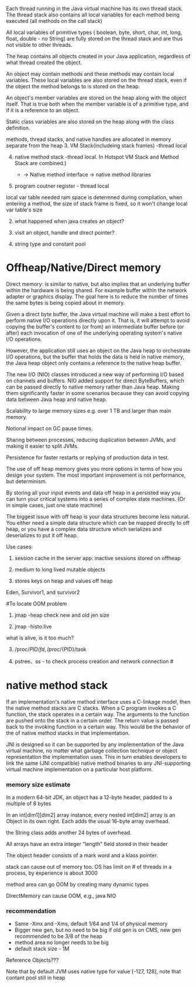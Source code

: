Each thread running in the Java virtual machine has its own thread stack.
The thread stack also contains all local variables for each method being executed (all methods on the call stack)

All local variables of primitive types ( boolean, byte, short, char, int, long, float, double - no String) are fully stored on the thread stack and are thus not visible to other threads.

The heap contains all objects created in your Java application, regardless of what thread created the object.

An object may contain methods and these methods may contain local variables. These local variables are also stored on the thread stack, even if the object the method belongs to is stored on the heap.

An object's member variables are stored on the heap along with the object itself. That is true both when the member variable is of a primitive type, and if it is a reference to an object.

Static class variables are also stored on the heap along with the class definition.

methods, thread stacks, and native handles are allocated in memory separate from the heap
3. VM Stack(includeing stack frames) -thread local

4. native method stack  -thread local. In Hotspot VM Stack and Method Stack are combined.)
	
	* -> Native method interface -> native method libraries
	

5. program coutner register  - thread local


local var table needed ram space is determned during compliation, when entering a method, the size of stack frame is fixed, so it won't change local var table's size


2. what happened when java creates an object?

3. visit an object, handle and direct pointer?

4. string type and constant pool

# Offheap/Native/Direct memory

Direct memory: is similar to native, but also implies that an underlying buffer within the hardware is being shared. For example buffer within the network adapter or graphics display. The goal here is to reduce the number of times the same bytes is being copied about in memory.

Given a direct byte buffer, the Java virtual machine will make a best effort to perform native I/O operations directly upon it. That is, it will attempt to avoid copying the buffer's content to (or from) an intermediate buffer before (or after) each invocation of one of the underlying operating system's native I/O operations. 

However, the application still uses an object on the Java heap to orchestrate I/O operations, but the buffer that holds the data is held in native memory, the Java heap object only contains a reference to the native heap buffer.

The new I/O (NIO) classes introduced a new way of performing I/O based on channels and buffers. NIO added support for direct ByteBuffers, which can be passed directly to native memory rather than Java heap. Making them significantly faster in some scenarios because they can avoid copying data between Java heap and native heap.

Scalability to large memory sizes e.g. over 1 TB and larger than main memory.

Notional impact on GC pause times.

Sharing between processes, reducing duplication between JVMs, and making it easier to split JVMs.

Persistence for faster restarts or replying of production data in test.

The use of off heap memory gives you more options in terms of how you design your system.  The most important improvement is not performance, but determinism.

By storing all your input events and data off heap in a persisted way you can turn your critical systems into a series of complex state machines. (Or in simple cases, just one state machine)

The biggest issue with off heap is your data structures become less natural.  You either need a simple data structure which can be mapped directly to off heap, or you have a complex data structure which serializes and deserializes to put it off heap.

Use cases:

1. session cache in the server app: inactive sessions stored on offheap

2. medium to long lived mutable objects

3. stores keys on heap and values off heap

Eden, Survivor1, and survivor2

#To locate OOM problem

1. jmap -heap
check new and old jen size

2. jmap -histo:live

what is alive, is it too much?

3. /proc/${PID}/fd, /proc/${PID}/task

4. pstree、ss - to check process creation and network connection #

# native method stack

If an implementation's native method interface uses a C-linkage model, then the native method stacks are C stacks. When a C program invokes a C function, the stack operates in a certain way. The arguments to the function are pushed onto the stack in a certain order. The return value is passed back to the invoking function in a certain way. This would be the behavior of the of native method stacks in that implementation.


JNI is designed so it can be supported by any implementation of the Java virtual machine, no matter what garbage collection technique or object representation the implementation uses. This in turn enables developers to link the same (JNI compatible) native method binaries to any JNI-supporting virtual machine implementation on a particular host platform.

### memory size estimate

In a modern 64-bit JDK, an object has a 12-byte header, padded to a multiple of 8 bytes

In an int[dim1][dim2] array instance, every nested int[dim2] array is an Object in its own right. Each adds the usual 16-byte array overhead.

the String class adds another 24 bytes of overhead.

All arrays have an extra integer "length" field stored in their header

The object header consists of a mark word and a klass pointer.

stack can cause out of memory too. OS has limit on # of threads in a process, by experience is about 3000

method area can go OOM by creating many dynamic types

DirectMemory can cause OOM, e.g., java NIO

### recommendation
* Same -Xmx and -Xms, default 1/64 and 1/4 of physical memory
* Bigger new gen, but no need to be big if old gen is on CMS, new gen recommended to be 3/8 of the heap
* method area no longer needs to be big
* default stack size - 1M


Reference Objects???

Note that by default JVM uses native type for value [-127, 128], note that contant pool still in heap
